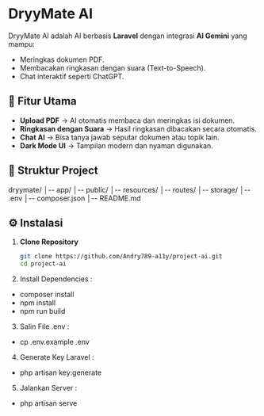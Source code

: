 # DryyMate AI

DryyMate AI adalah AI berbasis **Laravel** dengan integrasi **AI Gemini** yang mampu:
- Meringkas dokumen PDF.
- Membacakan ringkasan dengan suara (Text-to-Speech).
- Chat interaktif seperti ChatGPT.

## 🚀 Fitur Utama
- **Upload PDF** → AI otomatis membaca dan meringkas isi dokumen.
- **Ringkasan dengan Suara** → Hasil ringkasan dibacakan secara otomatis.
- **Chat AI** → Bisa tanya jawab seputar dokumen atau topik lain.
- **Dark Mode UI** → Tampilan modern dan nyaman digunakan.

## 📂 Struktur Project
dryymate/
│-- app/
│-- public/
│-- resources/
│-- routes/
│-- storage/
│-- .env
│-- composer.json
│-- README.md

## ⚙️ Instalasi
1. **Clone Repository**
   ```bash
   git clone https://github.com/Andry789-a11y/project-ai.git
   cd project-ai

2. Install Dependencies :
 - composer install
 - npm install
 - npm run build

3. Salin File .env :
 - cp .env.example .env
 
4. Generate Key Laravel :
  - php artisan key:generate

5. Jalankan Server :
  - php artisan serve
